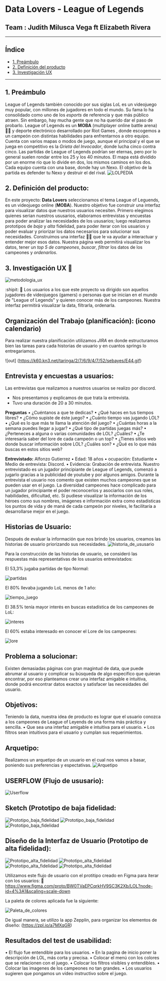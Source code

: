 # **Data Lovers - League of Legends**
## Team : Judith Milusca Vega ft Elizabeth Rivera 
___
## Índice
* [1. Preámbulo](#1-preámbulo)
* [2. Definición del producto](#2-definición-del-producto)
* [3. Investigación UX](#3-investigación-ux)

***
## 1. Preámbulo
League of Legends también conocido por sus siglas LoL es un videojuego muy popular, con millones de jugadores en todo el mundo. Su fama lo ha consolidado como uno de los _esports_ de referencia y que más público atraen. Sin embargo, hay mucha gente que no ha querido dar el paso de probarlo. 
League of Legends es un **MOBA** (multiplayer online battle arena) :woman_technologist: y deporte electrónico desarrollado por Riot Games , donde escogemos a un campeón con distintas habilidades para enfrentarnos a otro equipo. Cuenta con varios mapas o modos de juego, aunque el principal y el que se juega en competitivo es la _Grieta del Invocador_, donde lucha cinco contra cinco.
Las partidas de League of Legends podrían ser eternas, pero por lo general suelen rondar entre los 25 y los 40 minutos. El mapa está dividido por un enorme río que lo divide en dos, los mismos caminos en los dos. Cada equipo cuenta con una base, donde hay un Nexo. El objetivo de la partida es defender tu Nexo y destruir el del rival.
![LOLPEDIA](https://www.viaxesports.com/wp-content/uploads/2019/06/asds.jpg)

## 2. Definición del producto:
En este proyecto: **Data Lovers** seleccionamos el tema League of Leguends, es un videojuego online (**MOBA**). Nuestro objetivo fue construir una interfaz para visualizar datos que nuestros usuarios necesiten. 
Primero elegimos quienes serian nuestros ususarios, elaboramos entrevistas y encuestas para poder analizar las necesidades de los ususarios; luego realizamos prototipos de _baja_ y _alta_ fidelidad, para poder iterar con los usuarios y poder evaluar y priorizar los datos necesarios para solucionar sus necesidades. Construimos una interfaz :woman_technologist: que le va ayudar a interactuar y entender mejor esos datos. Nuestra página web permitirá visualizar los datos, tener un _top 5 de campeones_, _buscar_, _filtrar_ los datos de los campeones y _ordenarlos_.

## 3. Investigación UX :pencil:
![metodologia_ux](img_readme/metodologia_ux.png)

:shipit: :mag_right: Los usuarios a los que este proyecto va dirigido son aquellos jugadores de videojuegos (gamers) o personas que se inician en el mundo de "League of Legends" y quieren conocer más de los campeones. Nuestra interfaz permitirá visualizar la data, filtrarla, ordenarla.

## Organización del Trabajo (planificación): (icono calendario)
 Para realizar nuestra planificación utilizamos _JIRA_  en donde estructuramos bien las tareas para cada historias de usuario y en cuantos springs lo entregariamos.

 ![out] (https://k60.kn3.net/taringa/2/7/6/9/4/7/52/sebayes/E44.gif)

## Entrevista y encuestas a usuarios:
Las entrevistas que realizamos a nuestros usuarios se realizo por discord.
 - Nos presentamos y explicamos de que trata la entrevista.
 - Tuvo una duración de 20 a 30 minutos.

**Preguntas** 
•	¿Cuéntanos a que te dedicas?
•	¿Qué haces en tus tiempos libres?
•	¿Cómo supiste de éste juego? 
•	¿Cuánto tiempo vas jugando LOL?
•	¿Qué es lo que más te llama la atención del juego?
•	¿Cuántas horas a la semana puedes llegar a jugar?
•	¿Qué tipo de partidas juegas más?
•	¿Perteneces a alguna o varias comunidades de LOL? ¿Cuáles? 
•	¿Te interesaría saber del lore de cada campeón o un top?
•	¿Tienes sitios web donde buscar información sobre LOL? ¿Cuáles son?
•	¿Qué es lo que más buscas en estos sitios web?

**Entrevistado:** Alfonzo Gutierrez
•	Edad: 18 años
•	ocupación: Estudiante
•	Medio de entrevista: Discord.
•	Evidencia: Grabación de entrevista.
Nuestro entrevistado es un jugador principiante de League of Legends, comenzó a jugarlo gracias a la publicidad de youtube y por algunos amigos. Durante la entrevista el usuario nos comento que existen muchos campeones que se pueden usar en el juego. La diversidad campeones hace complicado para un jugador principiante el poder reconocerlos y asociarlos con sus roles, habilidades, dificultad, etc. Si pudiese visualizar la información de los héroes como sus nombres, imágenes e información extra como estadisticas los puntos de vida y de maná de cada campeón por niveles, le facilitaría a desarrollarse mejor en el juego.

## Historias de Usuario:
Después de evaluar la información que nos brindo los usuarios, creamos las historias de usuario priorizando sus necesidades.
![historia_de_ususario](img_readme/historia_de_ususario.png)

Para la construcción de las historias de usuario, se consideró las respuestas más representativas de los usuarios entrevistados: 

El 53,3% jugaba partidas de tipo Normal:

![partidas](img_readme/respuestas.png)

El 80% llevaba jugando LoL menos de 1 año:

![tiempo_juego](img_readme/tiempo_juego.png)

El 38.5% tenía mayor interés en buscas estadística de los campeones de LoL:

![interes](img_readme/interes.png)

El 60% estaba interesado en conocer el Lore de los campeones:

![lore](img_readme/lore.png)

## Problema a solucionar:
Existen demasiadas páginas con gran magintud de data, que puede abrumar al usuario y complicar su búsqueda de algo especifico que quieran encontrar, por eso planteamos crear una interfaz amigable e intuitiva, donde podrá encontrar datos exactos y satisfacer las necesidades del usuario.

## Objetivos:
Teniendo la data, nuestra idea de producto es lograr que el usuario conozca a los campeones de League of Leyends de una forma más práctica y sencilla.
•	Que sea una interfaz amigable e intuitiva para el usuario.
• Los filtros sean intuitivos para el usuario y cumplan sus requerimientos.

## Arquetipo:
Realizamos un arquetipo de un usuario en el cual nos vamos a basar, poniendo sus preferencias y espectativas.
![Arquetipo](img_readme/Arquetipo.png)


## USERFLOW (Flujo de ususario):
![Userflow](img_readme/Userflow.png)

## **Sketch** (Prototipo de baja fidelidad:
![Prototipo_baja_fidelidad](img_readme/img_20200813_195939.jpg) 
![Prototipo_baja_fidelidad](img_readme/img_20200813_200104.jpg)
![Prototipo_baja_fidelidad](img_readme/img_20200813_200227.jpg)

## **Diseño de la Interfaz de Usuario** (Prototipo de alta fidelidad):

![Prototipo_alta_fidelidad](img_readme/protipoMobilModal.jpg)
![Prototipo_alta_fidelidad](img_readme/protipoMobiltop.jpg)
![Prototipo_alta_fidelidad](img_readme/prototipoMobil.jpg)
![Prototipo_alta_fidelidad](img_readme/prototipoMobilCampeones.jpg)

Utilizamos este flujo de usuario con el protitipo creado en Figma para iterar con los usuarios:
:iphone: https://www.figma.com/proto/BW0TVaEPCqrkHV9SC3K2Xb/LOL?node-id=4%3A1&scaling=scale-down

La paleta de colores aplicada fue la siguiente: 

![Paleta_de_colores](img_readme/paleta_de_colores_lol.jpg)

De igual manera, se utilizo la app Zepplin, para organizar los elementos de diseño: 
 (https://zpl.io/a7MXqGR)

## Resultados del test de usabilidad: 
• El flujo fue entendible para los usuarios.
• En la pagina de inicio poner la descripción de LOL, más corta y precisa.
• Colocar el menú con los colores que se relacionen con el juego.
• Colocar los filtros visibles y entendibles.
• Colocar las imagenes de los campeones no tan grandes. 
• Los usuarios sugieren que pongamos un vídeo instructivo sobre el juego.